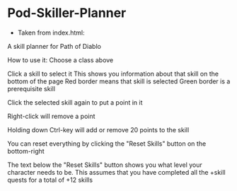 ﻿# Pod-Skiller-Planner
 
  - Taken from index.html:
 
A skill planner for Path of Diablo

How to use it:
Choose a class above

Click a skill to select it
This shows you information about that skill on the bottom of the page
Red border means that skill is selected
Green border is a prerequisite skill

Click the selected skill again to put a point in it

Right-click will remove a point

Holding down Ctrl-key will add or remove 20 points to the skill

You can reset everything by clicking the "Reset Skills" button on the bottom-right

The text below the "Reset Skills" button shows you what level your character needs to be.
This assumes that you have completed all the +skill quests for a total of +12 skills
